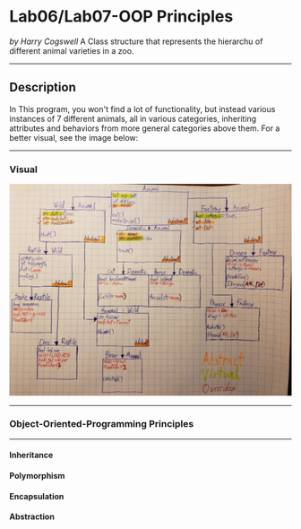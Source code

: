 # Lab06/Lab07-OOP Principles
*by Harry Cogswell*
A Class structure that represents the hierarchu of different animal varieties in a zoo.

----

## Description
In This program, you won't find a lot of functionality, but instead various instances of 7 different animals, all in various categories, inheriting attributes and behaviors from more general categories above them. For a better visual, see the image below:

---

### Visual
![Image 1](./Assets/MockZoo.jpg)

---

### Object-Oriented-Programming Principles

---

#### Inheritance
#### Polymorphism
#### Encapsulation
#### Abstraction
